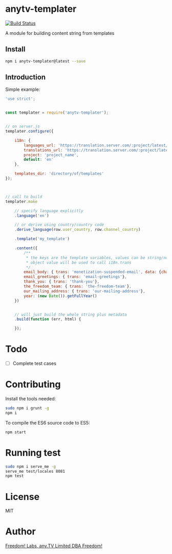 # anytv-templater
[![Build Status](https://travis-ci.org/anyTV/anytv-templater.svg?branch=master)](https://travis-ci.org/anyTV/anytv-templater)

A module for building content string from templates


## Install

```sh
npm i anytv-templater@latest --save
```

## Introduction

Simple example:
```js
'use strict';


const templater = require('anytv-templater');


// on server.js
templater.configure({

    i18n: {
        languages_url: 'https://translation.server.com/:project/latest/languages.json',
        translations_url: 'https://translation.server.com/:project/latest/:lang.json',
        project: 'project_name',
        default: 'en'
    },

    templates_dir: 'directory/of/templates'
});



// call to build
templater.make

    // specify language explicitly
    .language('en')

    // or derive using country/country code
    .derive_language(row.user_country, row.channel_country)

    .template('my_template')

    .content({
        /**
         * the keys are the template variables, values can be string/number/object
         * object value will be used to call i18n.trans
         */
        email_body: { trans: 'monetization-suspended-email', data: {channel_name: row.channel_name}},
        email_greetings: { trans: 'email-greetings'},
        thank_you: { trans: 'thank-you'},
        the_freedom_team: { trans: 'the-freedom-team'},
        our_mailing_address: { trans: 'our-mailing-address'},
        year: (new Date()).getFullYear()
    })


    // will just build the whole string plus metadata
    .build(function (err, html) {

    });

```


# Todo
- [ ] Complete test cases


# Contributing

Install the tools needed:
```sh
sudo npm i grunt -g
npm i
```

To compile the ES6 source code to ES5:
```sh
npm start
```


# Running test

```sh
sudo npm i serve_me -g
serve_me test/locales 8081
npm test
```


# License

MIT


# Author
[Freedom! Labs, any.TV Limited DBA Freedom!](https://www.freedom.tm)
